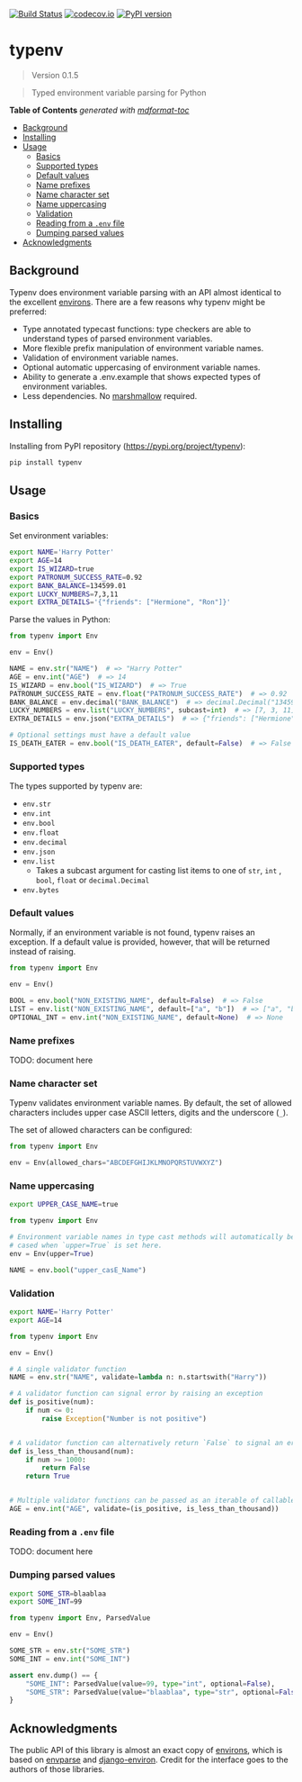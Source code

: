 [![Build Status](https://github.com/hukkinj1/typenv/workflows/Tests/badge.svg?branch=master)](https://github.com/hukkinj1/typenv/actions?query=workflow%3ATests+branch%3Amaster+event%3Apush)
[![codecov.io](https://codecov.io/gh/hukkinj1/typenv/branch/master/graph/badge.svg)](https://codecov.io/gh/hukkinj1/typenv)
[![PyPI version](https://img.shields.io/pypi/v/typenv)](https://pypi.org/project/typenv)

# typenv

<!--- Don't edit the version line below manually. Let bump2version do it for you. -->

> Version 0.1.5

> Typed environment variable parsing for Python

**Table of Contents**  *generated with [mdformat-toc](https://github.com/hukkinj1/mdformat-toc)*

<!-- mdformat-toc start --slug=github --maxlevel=6 --minlevel=2 -->

- [Background](<#background>)
- [Installing](<#installing>)
- [Usage](<#usage>)
  - [Basics](<#basics>)
  - [Supported types](<#supported-types>)
  - [Default values](<#default-values>)
  - [Name prefixes](<#name-prefixes>)
  - [Name character set](<#name-character-set>)
  - [Name uppercasing](<#name-uppercasing>)
  - [Validation](<#validation>)
  - [Reading from a `.env` file](<#reading-from-a-env-file>)
  - [Dumping parsed values](<#dumping-parsed-values>)
- [Acknowledgments](<#acknowledgments>)

<!-- mdformat-toc end -->

## Background<a name="background"></a>

Typenv does environment variable parsing with an API almost identical to the excellent [environs](https://github.com/sloria/environs).
There are a few reasons why typenv might be preferred:

- Type annotated typecast functions: type checkers are able to understand types of parsed environment variables.
- More flexible prefix manipulation of environment variable names.
- Validation of environment variable names.
- Optional automatic uppercasing of environment variable names.
- Ability to generate a .env.example that shows expected types of environment variables.
- Less dependencies. No [marshmallow](https://github.com/marshmallow-code/marshmallow) required.

## Installing<a name="installing"></a>

Installing from PyPI repository (https://pypi.org/project/typenv):

```bash
pip install typenv
```

## Usage<a name="usage"></a>

### Basics<a name="basics"></a>

Set environment variables:

```bash
export NAME='Harry Potter'
export AGE=14
export IS_WIZARD=true
export PATRONUM_SUCCESS_RATE=0.92
export BANK_BALANCE=134599.01
export LUCKY_NUMBERS=7,3,11
export EXTRA_DETAILS='{"friends": ["Hermione", "Ron"]}'
```

Parse the values in Python:

```python
from typenv import Env

env = Env()

NAME = env.str("NAME")  # => "Harry Potter"
AGE = env.int("AGE")  # => 14
IS_WIZARD = env.bool("IS_WIZARD")  # => True
PATRONUM_SUCCESS_RATE = env.float("PATRONUM_SUCCESS_RATE")  # => 0.92
BANK_BALANCE = env.decimal("BANK_BALANCE")  # => decimal.Decimal("134599.01")
LUCKY_NUMBERS = env.list("LUCKY_NUMBERS", subcast=int)  # => [7, 3, 11]
EXTRA_DETAILS = env.json("EXTRA_DETAILS")  # => {"friends": ["Hermione", "Ron"]}

# Optional settings must have a default value
IS_DEATH_EATER = env.bool("IS_DEATH_EATER", default=False)  # => False
```

### Supported types<a name="supported-types"></a>

The types supported by typenv are:

- `env.str`
- `env.int`
- `env.bool`
- `env.float`
- `env.decimal`
- `env.json`
- `env.list`
  - Takes a subcast argument for casting list items to one of `str`, `int` , `bool`, `float` or `decimal.Decimal`
- `env.bytes`

### Default values<a name="default-values"></a>

Normally, if an environment variable is not found, typenv raises an exception.
If a default value is provided, however, that will be returned instead of raising.

```python
from typenv import Env

env = Env()

BOOL = env.bool("NON_EXISTING_NAME", default=False)  # => False
LIST = env.list("NON_EXISTING_NAME", default=["a", "b"])  # => ["a", "b"]
OPTIONAL_INT = env.int("NON_EXISTING_NAME", default=None)  # => None
```

### Name prefixes<a name="name-prefixes"></a>

TODO: document here

### Name character set<a name="name-character-set"></a>

Typenv validates environment variable names.
By default, the set of allowed characters includes upper case ASCII letters, digits and the underscore (`_`).

The set of allowed characters can be configured:

```python
from typenv import Env

env = Env(allowed_chars="ABCDEFGHIJKLMNOPQRSTUVWXYZ")
```

### Name uppercasing<a name="name-uppercasing"></a>

```bash
export UPPER_CASE_NAME=true
```

```python
from typenv import Env

# Environment variable names in type cast methods will automatically be upper
# cased when `upper=True` is set here.
env = Env(upper=True)

NAME = env.bool("upper_casE_Name")
```

### Validation<a name="validation"></a>

```bash
export NAME='Harry Potter'
export AGE=14
```

```python
from typenv import Env

env = Env()

# A single validator function
NAME = env.str("NAME", validate=lambda n: n.startswith("Harry"))

# A validator function can signal error by raising an exception
def is_positive(num):
    if num <= 0:
        raise Exception("Number is not positive")


# A validator function can alternatively return `False` to signal an error
def is_less_than_thousand(num):
    if num >= 1000:
        return False
    return True


# Multiple validator functions can be passed as an iterable of callables
AGE = env.int("AGE", validate=(is_positive, is_less_than_thousand))
```

### Reading from a `.env` file<a name="reading-from-a-env-file"></a>

TODO: document here

### Dumping parsed values<a name="dumping-parsed-values"></a>

```bash
export SOME_STR=blaablaa
export SOME_INT=99
```

```python
from typenv import Env, ParsedValue

env = Env()

SOME_STR = env.str("SOME_STR")
SOME_INT = env.int("SOME_INT")

assert env.dump() == {
    "SOME_INT": ParsedValue(value=99, type="int", optional=False),
    "SOME_STR": ParsedValue(value="blaablaa", type="str", optional=False),
}
```

## Acknowledgments<a name="acknowledgments"></a>

The public API of this library is almost an exact copy of [environs](https://github.com/sloria/environs),
which is based on [envparse](https://github.com/rconradharris/envparse) and [django-environ](https://github.com/joke2k/django-environ).
Credit for the interface goes to the authors of those libraries.
